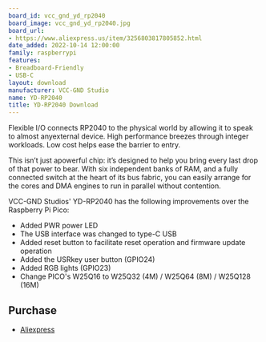 ```yaml
---
board_id: vcc_gnd_yd_rp2040
board_image: vcc_gnd_yd_rp2040.jpg
board_url:
- https://www.aliexpress.us/item/3256803817805852.html
date_added: 2022-10-14 12:00:00
family: raspberrypi
features:
- Breadboard-Friendly
- USB-C
layout: download
manufacturer: VCC-GND Studio
name: YD-RP2040
title: YD-RP2040 Download
---
```


Flexible I/O connects RP2040 to the physical world by allowing it to speak to almost anyexternal device. High performance breezes through integer workloads. Low cost helps ease the barrier to entry.

This isn’t just apowerful chip: it’s designed to help you bring every last drop of that power to bear. With six independent banks of RAM, and a fully connected switch at the heart of its bus fabric, you can easily arrange for the cores and DMA engines to run in parallel without contention.

VCC-GND Studios' YD-RP2040 has the following improvements over the Raspberry Pi Pico:
- Added PWR power LED
- The USB interface was changed to type-C USB
- Added reset button to facilitate reset operation and firmware update operation
- Added the USRkey user button (GPIO24)
- Added RGB lights (GPIO23)
- Change PICO's W25Q16 to W25Q32 (4M) / W25Q64 (8M) / W25Q128 (16M)

## Purchase
* [Aliexpress](https://www.aliexpress.us/item/3256803817805852.html)
